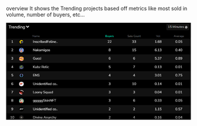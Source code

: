 overview
It shows the Trending projects based off metrics like most sold in volume, number of buyers, etc…

![Trending inf](images/Trending.png)